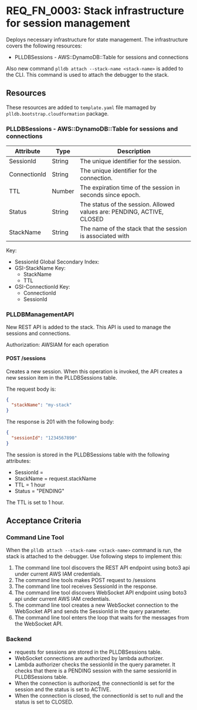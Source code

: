 # REQ_FN_0003: Stack infrastructure for session management

Deploys necessary infrastructure for state management. The infrastructure covers the following resources:

- PLLDBSessions - AWS::DynamoDB::Table for sessions and connections

Also new command `plldb attach --stack-name <stack-name>` is added to the CLI. This command is used to attach the debugger to the stack.

## Resources

These resources are added to `template.yaml` file mamaged by `plldb.bootstrap.cloudformation` package.

### PLLDBSessions - AWS::DynamoDB::Table for sessions and connections

| Attribute    | Type   | Description                                                            |
| ------------ | ------ | ---------------------------------------------------------------------- |
| SessionId    | String | The unique identifier for the session.                                 |
| ConnectionId | String | The unique identifier for the connection.                              |
| TTL          | Number | The expiration time of the session in seconds since epoch.             |
| Status       | String | The status of the session. Allowed values are: PENDING, ACTIVE, CLOSED |
| StackName    | String | The name of the stack that the session is associated with              |

Key:
  - SessionId
Global Secondary Index:
  - GSI-StackName
    Key: 
      - StackName
      - TTL
  - GSI-ConnectionId
    Key:
      - ConnectionId
      - SessionId

### PLLDBManagementAPI

New REST API is added to the stack. This API is used to manage the sessions and connections.

Authorization: AWSIAM for each operation

#### POST /sessions

Creates a new session.
When this operation is invoked, the API creates a new session item in the PLLDBSessions table.

The request body is:
```json
{
  "stackName": "my-stack"
}
```

The response is 201 with the following body:
```json
{
  "sessionId": "1234567890"
}
```

The session is stored in the PLLDBSessions table with the following attributes:
- SessionId = <random-uuid>
- StackName = request.stackName
- TTL = 1 hour
- Status = "PENDING"

The TTL is set to 1 hour.

## Acceptance Criteria

### Command Line Tool

When the `plldb attach --stack-name <stack-name>` command is run, the stack is attached to the debugger.
Use following steps to implement this:

1. The command line tool discovers the REST API endpoint using boto3 api under current AWS IAM credentials.
2. The command line tools makes POST request to /sessions
3. The command line tool receives SessionId in the response.
4. The command line tool discovers WebSocket API endpoint using boto3 api under current AWS IAM credentials.
5. The command line tool creates a new WebSocket connection to the WebSocket API and sends the SessionId in the query parameter.
6. The command line tool enters the loop that waits for the messages from the WebSocket API.

### Backend

- requests for sessions are stored in the PLLDBSessions table.
- WebSocket connections are authorized by lambda authorizer.
- Lambda authorizer checks the sessionId in the query parameter. It checks that there is a PENDING session with the same sessionId in PLLDBSessions table.
- When the connection is authorized, the connectionId is set for the session and the status is set to ACTIVE.
- When the connection is closed, the connectionId is set to null and the status is set to CLOSED.
